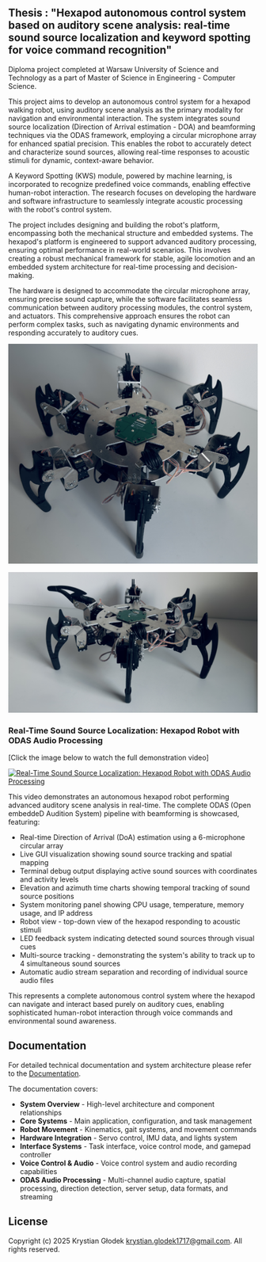 ## Thesis : "Hexapod autonomous control system based on auditory scene analysis: real-time sound source localization and keyword spotting for voice command recognition"

Diploma project completed at Warsaw University of Science and Technology as a part of Master of Science in Engineering - Computer Science.

This project aims to develop an autonomous control system for a hexapod walking robot, using auditory scene analysis as the primary modality for navigation and environmental interaction. The system integrates sound source localization (Direction of Arrival estimation - DOA) and beamforming techniques via the ODAS framework, employing a circular microphone array for enhanced spatial precision. This enables the robot to accurately detect and characterize sound sources, allowing real-time responses to acoustic stimuli for dynamic, context-aware behavior.

A Keyword Spotting (KWS) module, powered by machine learning, is incorporated to recognize predefined voice commands, enabling effective human-robot interaction. The research focuses on developing the hardware and software infrastructure to seamlessly integrate acoustic processing with the robot's control system.

The project includes designing and building the robot's platform, encompassing both the mechanical structure and embedded systems. The hexapod's platform is engineered to support advanced auditory processing, ensuring optimal performance in real-world scenarios. This involves creating a robust mechanical framework for stable, agile locomotion and an embedded system architecture for real-time processing and decision-making.

The hardware is designed to accommodate the circular microphone array, ensuring precise sound capture, while the software facilitates seamless communication between auditory processing modules, the control system, and actuators. This comprehensive approach ensures the robot can perform complex tasks, such as navigating dynamic environments and responding accurately to auditory cues.

![](./assets/hexapod.jpg)

![](./assets/hexapod2.jpg)

### Real-Time Sound Source Localization: Hexapod Robot with ODAS Audio Processing
[Click the image below to watch the full demonstration video]

[![Real-Time Sound Source Localization: Hexapod Robot with ODAS Audio Processing](./assets/odas_thumbnail.png)](https://www.youtube.com/watch?v=d-cn0CHzEGE)

This video demonstrates an autonomous hexapod robot performing advanced auditory scene analysis in real-time. The complete ODAS (Open embeddeD Audition System) pipeline with beamforming is showcased, featuring:

- Real-time Direction of Arrival (DoA) estimation using a 6-microphone circular array
- Live GUI visualization showing sound source tracking and spatial mapping
- Terminal debug output displaying active sound sources with coordinates and activity levels
- Elevation and azimuth time charts showing temporal tracking of sound source positions
- System monitoring panel showing CPU usage, temperature, memory usage, and IP address
- Robot view - top-down view of the hexapod responding to acoustic stimuli
- LED feedback system indicating detected sound sources through visual cues
- Multi-source tracking - demonstrating the system's ability to track up to 4 simultaneous sound sources
- Automatic audio stream separation and recording of individual source audio files

This represents a complete autonomous control system where the hexapod can navigate and interact based purely on auditory cues, enabling sophisticated human-robot interaction through voice commands and environmental sound awareness.

## Documentation

For detailed technical documentation and system architecture please refer to the [Documentation](./docs/README.md).

The documentation covers:
- **System Overview** - High-level architecture and component relationships
- **Core Systems** - Main application, configuration, and task management
- **Robot Movement** - Kinematics, gait systems, and movement commands
- **Hardware Integration** - Servo control, IMU data, and lights system
- **Interface Systems** - Task interface, voice control mode, and gamepad controller
- **Voice Control & Audio** - Voice control system and audio recording capabilities
- **ODAS Audio Processing** - Multi-channel audio capture, spatial processing, direction detection, server setup, data formats, and streaming

<!-- 
## Table of Contents
- [Key Features](#key-features)
- [Implementation Details](#implementation-details)
  - [Hardware Configuration](#hardware-configuration)
  - [Software Stack](#software-stack)
  - [Core Systems](#core-systems)
    - [Audio Processing Pipeline](#audio-processing-pipeline)
    - [Voice Control System](#voice-control-system)
    - [Movement Control](#movement-control)
  - [Project Structure](#project-structure)
  - [Build and Run](#build-and-run)
  - [Testing](#testing)

### Key Features

1. **Advanced Audio Processing**
   - Real-time Direction of Arrival (DOA) estimation using a 6-microphone circular array
   - Spatial audio processing through the ODAS framework
   - Beamforming for enhanced speech recognition in noisy environments
   - 16-direction spatial resolution for precise sound source tracking

2. **Intelligent Voice Control**
   - Custom wake word detection ("Hey Hexapod")
   - Natural language command processing using Picovoice's Rhino engine
   - Context-aware command interpretation
   - Real-time voice command execution

3. **Sophisticated Movement System**
   - 18-degree-of-freedom movement (3 DOF per leg)
   - Multiple gait patterns including tripod and wave gaits
   - Precise inverse kinematics for smooth motion
   - 50Hz servo update rate for fluid movement

4. **Hardware Integration**
   - High-performance Raspberry Pi 4 (2GB) for real-time processing
   - Professional-grade MG996R servos for reliable movement
   - Pololu Maestro controller for precise servo management
   - ReSpeaker 6-Mic array for spatial audio capture
   - IMU integration for movement stability
   - Visual feedback through WS2812B LED strip


## Implementation Details

### Hardware Configuration
- Raspberry Pi 4 (8GB) running Raspberry Pi OS
- 6x MG996R servo motors
- Pololu Maestro 24-Channel USB Servo Controller
- ReSpeaker 6-Mic Circular Array
- ICM-20948 IMU
- WS2812B LED strip (30 LEDs)
- 5V 10A power supply

### Software Stack
- Python 3.8+
- ODAS v1.0.0 for audio processing
- Picovoice Porcupine v2.1.3 for wake word detection
- Picovoice Rhino v2.1.1 for command recognition
- RPi.GPIO v0.7.1 for hardware control
- NumPy v2.1.2 for numerical computations

### Core Systems

#### Audio Processing Pipeline
The system implements a voice control pipeline with optional ODAS enhancement for spatial audio processing:

Primary Pipeline (Direct Microphone Input):
```
Microphone Input
    ↓
Picovoice Processing
    - Wake word detection (Porcupine)
    - Intent recognition (Rhino)
    - Command execution
```

Optional ODAS Enhancement:
```
Microphone Array (6 channels)
    ↓
ODAS Processing
    - Spatial filtering
    - Noise reduction
    - Echo cancellation
    - Channel selection
    ↓
DOA Estimation (16 directions)
    - Real-time direction tracking
    - Multiple source separation
    ↓
Beamforming
    - Adaptive beam steering
    - Signal enhancement
    ↓
Picovoice Processing
    - Wake word detection (Porcupine)
    - Intent recognition (Rhino)
    - Command execution
```

#### Voice Control System
The voice control system implements a sophisticated pipeline using Picovoice's engines for natural human-robot interaction:

1. **Wake Word Detection**
   - Custom wake word "Hey Hexapod" using Picovoice's Porcupine engine
   - Real-time audio stream processing via PvRecorder
   - Low-latency wake word detection (< 100ms)
   - Robust performance in noisy environments

2. **Command Recognition Pipeline**
   ```
   Audio Input (PvRecorder)
      ↓
   Picovoice Processing
      - Porcupine wake word detection
      - Rhino intent recognition
      - Natural language understanding
      ↓
   Intent Processing
      - Command validation
      - Parameter extraction
      - Context awareness
      ↓
   Action Execution
      - Command mapping to robot actions
      - Real-time execution
      - Status feedback
   ```

3. **Command Processing Features**
   - Support for multiple command types:
     - Movement commands (walk, turn, stop)
     - Gait control (change gait pattern, adjust speed)
     - System commands (calibrate, shutdown)
     - Status queries (battery, position)
   - Context-aware command interpretation
   - Parameter extraction from natural language
   - Real-time command execution with feedback
   - Error handling and recovery

4. **Performance Characteristics**
   - Command recognition accuracy: >95%
   - Processing latency: <200ms
   - Support for continuous command streaming
   - Robust to environmental noise
   - Adaptive to different speaking styles

5. **Optional ODAS Enhancement**
   - Enhanced spatial audio processing
   - Improved noise rejection
   - Direction of arrival estimation
   - Beamforming for better signal quality

#### Movement Control
The hexapod's movement system implements a state-based gait generator and inverse kinematics solver:

1. **State-Based Gait Generator**
   ```
   Gait Pattern Definition
      ↓
   State Machine
      - States: Leg phases (stance/swing)
      - Transitions: Predefined phase sequences
      - Stability: IMU-based monitoring
      ↓
   Gait Execution
      - Real-time state machine
      - Smooth phase transitions
      - Dynamic stability control
   ```

2. **Inverse Kinematics System**
   ```
   Target Position
      ↓
   IK Solver
      - 3-DOF per leg (coxa, femur, tibia)
      - Analytical solution using geometric approach
      - Joint limit validation
      - End effector offset compensation
      ↓
   Joint Angles
      - Coxa: Yaw rotation (horizontal plane)
      - Femur: Pitch rotation (vertical plane)
      - Tibia: Pitch rotation (vertical plane)
      ↓
   Motion Planning
      - Joint angle validation
      - Custom angle limits support
      - Angle inversion handling
      - Servo target mapping
   ```

   The inverse kinematics system implements:
   - Geometric approach using triangle relationships
   - End effector offset compensation
   - Maximum reach validation
   - Joint limit enforcement
   - Support for inverted joints
   - Custom angle limits per joint
   - Precise servo target mapping
3. **Gait Patterns**
   - **Tripod Gait**
     - Three legs in stance, three in swing
     - Maximum stability
     - Efficient forward motion
     - Diagonal support pattern
   
   - **Wave Gait**
     - Sequential leg movement
     - Precise positioning
     - Maximum stability
     - Slow but stable motion

   - **Custom Gaits**
     - Dynamic pattern generation
     - Adaptive to terrain
     - Energy optimization
     - Stability prioritization

4. **Movement Features**
   - Real-time gait adaptation
   - Dynamic stability control
   - Smooth trajectory planning
   - Collision prevention
   - Energy-efficient motion
   - Terrain adaptation
   - Fault tolerance


### Project Structure
The project is organized into several key directories, each serving a specific purpose:

```
├── src/                    # Main source code directory
│   ├── robot/             # Core movement control and kinematics
│   ├── kws/              # Voice recognition system
│   ├── odas/             # Spatial audio processing
│   ├── control/          # High-level system control
│   ├── imu/              # Motion and orientation sensing
│   ├── lights/           # LED control and visual feedback
│   ├── maestro/          # Pololu Maestro controller interface
│   ├── interface/        # User interface components
│   ├── utils/            # Utility functions and helpers
│   └── scripts/          # Maintenance and utility scripts
├── tests/                # Test suite
├── docs/                 # Documentation
├── assets/              # Project assets and resources
├── firmware/            # Firmware files
├── lib/                 # External libraries
├── logs/                # Log files
└── main.py             # Main application entry point
```

Each component is designed to be modular and maintainable:

- **robot/**: Implements the core movement control system, including gait patterns and inverse kinematics
- **kws/**: Contains the voice recognition system with wake word detection and command processing
- **odas/**: Handles spatial audio processing and sound source localization
- **control/**: Manages high-level system control and coordination
- **imu/**: Provides motion and orientation sensing capabilities
- **lights/**: Controls the LED strip for visual feedback
- **maestro/**: Interfaces with the Pololu Maestro servo controller
- **interface/**: Contains user interface components
- **utils/**: Houses utility functions and helper modules
- **scripts/**: Contains maintenance and utility scripts

The project follows a modular architecture that allows for easy maintenance and extension of functionality.

### Build and Run
```bash
# Install dependencies
pip install -r requirements.txt

# Run with ODAS
python main.py --access-key "YOUR_PICOVOICE_KEY" --use-odas

# Run without ODAS (direct mic input)
python main.py --access-key "YOUR_PICOVOICE_KEY"
```

### Testing
```bash
# Run all tests
pytest tests/

# Run specific test suite
pytest tests/test_robot.py
pytest tests/test_audio.py
pytest tests/test_robot/test_sensors/test_imu.py
```
-->
## License

Copyright (c) 2025 Krystian Głodek <krystian.glodek1717@gmail.com>. All rights reserved. 